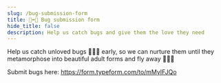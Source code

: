 ```yaml
---
slug: /bug-submission-form
title: 🐛➡️🦋 Bug submission form
hide_title: false
description: Help us catch bugs and give them the love they need
---
```


Help us catch unloved bugs 🐛🐛🐛 early, so we can nurture them until they
metamorphose into beautiful adult forms and fly away 🦋🦋🦋

Submit bugs here: <https://form.typeform.com/to/mMylFJQo>
